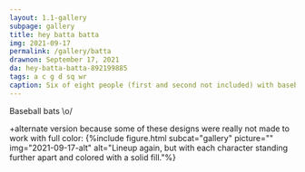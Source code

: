 ```yaml
---
layout: 1.1-gallery
subpage: gallery
title: hey batta batta
img: 2021-09-17
permalink: /gallery/batta
drawnon: September 17, 2021
da: hey-batta-batta-892199885
tags: a c g d sq wr
caption: Six of eight people (first and second not included) with baseball bats.
---
```

Baseball bats <span style="display:inline-block">\o/</span>

+alternate version because some of these designs were really not made to work with full color:
{%include figure.html subcat="gallery" picture="" img="2021-09-17-alt" alt="Lineup again, but with each character standing further apart and colored with a solid fill."%}